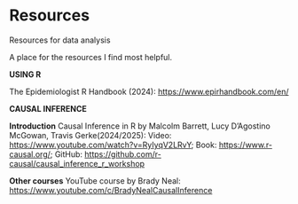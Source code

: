 # Resources
Resources for data analysis

A place for the resources I find most helpful.

**USING R**

The Epidemiologist R Handbook (2024): https://www.epirhandbook.com/en/

**CAUSAL INFERENCE**

**Introduction**
Causal Inference in R by Malcolm Barrett, Lucy D’Agostino McGowan, Travis Gerke(2024/2025): Video: https://www.youtube.com/watch?v=RyIyqV2LRvY; Book: https://www.r-causal.org/; GitHub: https://github.com/r-causal/causal_inference_r_workshop

**Other courses**
YouTube course by Brady Neal: https://www.youtube.com/c/BradyNealCausalInference
